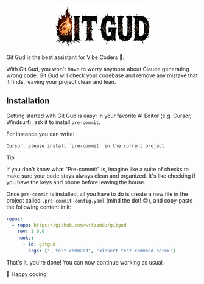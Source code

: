 <!-- markdownlint-disable MD033 MD041 -->
<p align="center">
<img src="imgs/logo.png" alt="logo" style="display: block; margin: 0 auto; width: 50%">
</p>

Git Gud is the best assistant for Vibe Coders 💪.

With Git Gud, you won't have to worry anymore about Claude generating wrong code: Git Gud will check your codebase and remove any mistake that it finds, leaving your project clean and lean.

## Installation

Getting started with Git Gud is easy: in your favorite AI Editor (e.g. Cursor, Windsurf), ask it to install `pre-commit`.

For instance you can write:

```txt
Cursor, please install `pre-commit` in the current project.
```

> [!TIP]
> If you don't know what "Pre-commit" is, imagine like a suite of checks to make sure your code stays always clean and organized. It's like checking if you have the keys and phone before leaving the house.

Once `pre-commit` is installed, all you have to do is create a new file in the project called `.pre-commit-config.yaml` (mind the dot! 😊), and copy-paste the following content in it:

```yml
repos:
  - repo: https://github.com/wtfzambo/gitgud
    rev: 1.0.0
    hooks:
      - id: gitgud
        args: ["--test-command", "<insert test command here>"]
```

That's it, you're done! You can now continue working as usual.

🚀 Happy coding!
